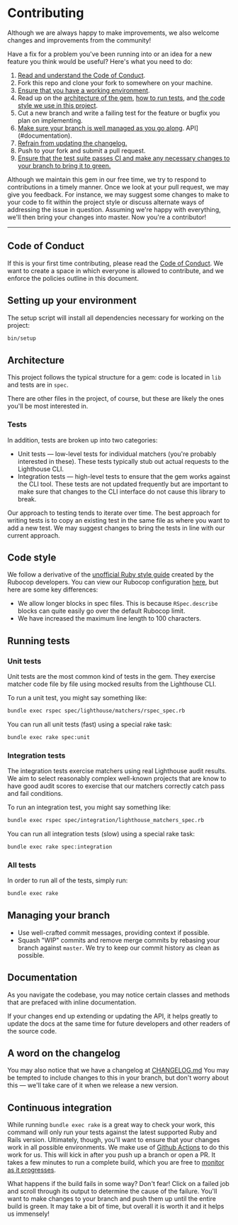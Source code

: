 # Contributing

Although we are always happy to make improvements, we also
welcome changes and improvements from the community!

Have a fix for a problem you've been running into or an idea for a new feature
you think would be useful? Here's what you need to do:

1. [Read and understand the Code of Conduct](#code-of-conduct).
1. Fork this repo and clone your fork to somewhere on your machine.
1. [Ensure that you have a working environment](#setting-up-your-environment).
1. Read up on the [architecture of the gem](#architecture), [how to run
   tests](#running-tests), and [the code style we use in this
   project](#code-style).
1. Cut a new branch and write a failing test for the feature or bugfix you plan
   on implementing.
1. [Make sure your branch is well managed as you go
   along](#managing-your-branch).
   API](#documentation).
1. [Refrain from updating the changelog.](#changelog)
1. Push to your fork and submit a pull request.
1. [Ensure that the test suite passes CI and make any necessary changes
   to your branch to bring it to green.](#continuous-integration)

Although we maintain this gem in our free time, we try to respond to
contributions in a timely manner. Once we look at your pull request, we may give
you feedback. For instance, we may suggest some changes to make to your code to
fit within the project style or discuss alternate ways of addressing the issue
in question. Assuming we're happy with everything, we'll then bring your changes
into master. Now you're a contributor!

---

## Code of Conduct

If this is your first time contributing, please read the [Code of Conduct]. We
want to create a space in which everyone is allowed to contribute, and we
enforce the policies outline in this document.

[Code of Conduct]: https://github.com/ackama/lighthouse-matchers/blob/master/CODE_OF_CONDUCT.md

## Setting up your environment

The setup script will install all dependencies necessary for working on the
project:

```bash
bin/setup
```

## Architecture

This project follows the typical structure for a gem: code is located in `lib`
and tests are in `spec`.

There are other files in the project, of course, but these are likely the ones
you'll be most interested in.

### Tests

In addition, tests are broken up into two categories:

* Unit tests — low-level tests for individual matchers (you're probably
  interested in these). These tests typically stub out actual requests to the Lighthouse CLI.
* Integration tests — high-level tests to ensure that the gem works against the CLI tool. These tests are not updated frequently but are important to make sure that changes to the CLI interface do not cause this library to break.

Our approach to testing tends to iterate over time. The best approach for writing tests is to copy an existing test in the same file as where you want to add a new test. We may suggest changes to bring the tests in line with
our current approach.

## Code style

We follow a derivative of the [unofficial Ruby style guide] created by the
Rubocop developers. You can view our Rubocop configuration [here], but here are
some key differences:

* We allow longer blocks in spec files. This is because `RSpec.describe` blocks can
  quite easily go over the default Rubocop limit.
* We have increased the maximum line length to 100 characters.

[unofficial Ruby style guide]: https://github.com/rubocop-hq/ruby-style-guide
[here]: .rubocop.yml

## Running tests

### Unit tests

Unit tests are the most common kind of tests in the gem. They exercise matcher
code file by file using mocked results from the Lighthouse CLI.

To run a unit test, you might say something like:

```bash
bundle exec rspec spec/lighthouse/matchers/rspec_spec.rb
```

You can run all unit tests (fast) using a special rake task:

```bash
bundle exec rake spec:unit
```

### Integration tests

The integration tests exercise matchers using real Lighthouse audit results. We aim to
select reasonably complex well-known projects that are know to have good audit scores to exercise
that our matchers correctly catch pass and fail conditions.

To run an integration test, you might say something like:

```bash
bundle exec rspec spec/integration/lighthouse_matchers_spec.rb
```

You can run all integration tests (slow) using a special rake task:

```bash
bundle exec rake spec:integration
```

### All tests

In order to run all of the tests, simply run:

```bash
bundle exec rake
```

## Managing your branch

* Use well-crafted commit messages, providing context if possible.
* Squash "WIP" commits and remove merge commits by rebasing your branch against
  `master`. We try to keep our commit history as clean as possible.

## Documentation

As you navigate the codebase, you may notice certain classes and methods that
are prefaced with inline documentation.

If your changes end up extending or updating the API, it helps greatly to update the
docs at the same time for future developers and other readers of the source code.

## A word on the changelog

You may also notice that we have a changelog at [CHANGELOG.md](CHANGELOG.md)
You may be tempted to include changes to this in your branch, but don't worry
about this — we'll take care of it when we release a new version.

## Continuous integration

While running `bundle exec rake` is a great way to check your work, this command
will only run your tests against the latest supported Ruby and Rails version.
Ultimately, though, you'll want to ensure that your changes work in all possible
environments. We make use of [Github Actions][actions] to do this work for us. This
will kick in after you push up a branch or open a PR. It takes a few minutes to
run a complete build, which you are free to
[monitor as it progresses][actions].

[actions]: https://github.com/ackama/lighthouse-matchers/actions

What happens if the build fails in some way? Don't fear! Click on a failed job
and scroll through its output to determine the cause of the failure. You'll want
to make changes to your branch and push them up until the entire build is green.
It may take a bit of time, but overall it is worth it and it helps us immensely!

